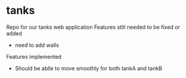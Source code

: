 # tanks
Repo for our tanks web application
Features still needed to be fixed or added
- need to add walls

Features implemented
- Should be ablle to move smoothly for both tankA and tankB

